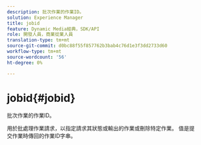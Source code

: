 ```yaml
---
description: 批次作業的作業ID。
solution: Experience Manager
title: jobid
feature: Dynamic Media經典，SDK/API
role: 開發人員，商業從業人員
translation-type: tm+mt
source-git-commit: d0bc88f55f857762b3bab4c76d1e3f3dd2733d60
workflow-type: tm+mt
source-wordcount: '56'
ht-degree: 0%

---
```



# jobid{#jobid}

批次作業的作業ID。

用於批處理作業請求，以指定請求其狀態或輸出的作業或刪除特定作業。 值是提交作業時傳回的作業ID字串。
